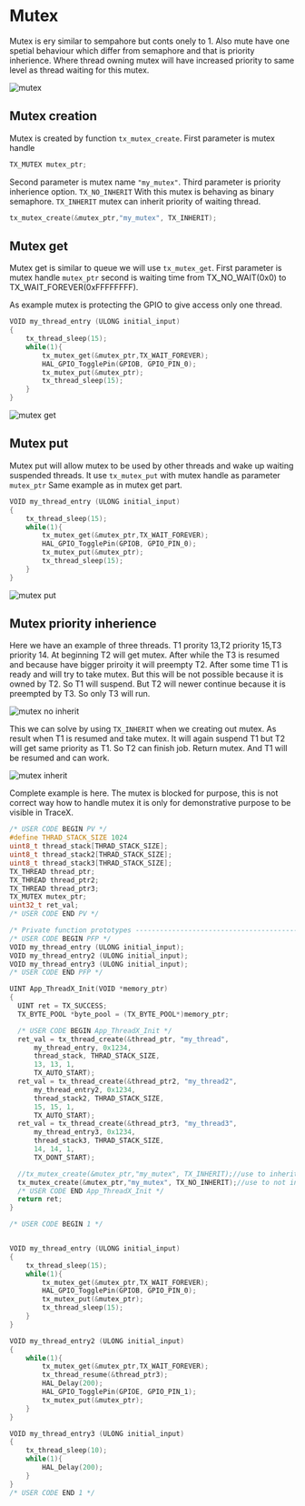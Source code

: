 # Mutex

Mutex is ery similar to sempahore but conts onely to 1.
Also mute have one spetial behaviour which differ from semaphore and that is priority inherience. Where thread owning mutex will have increased priority to same level as thread waiting for this mutex.

![mutex](./img/24.svg)

## Mutex creation

Mutex is created by function `tx_mutex_create`. First parameter is mutex handle

```c
TX_MUTEX mutex_ptr;
```

Second parameter is mutex name `"my_mutex"`. Third parameter is priority inherience option. `TX_NO_INHERIT` With this mutex is behaving as binary semaphore. `TX_INHERIT` mutex can inherit priority of waiting thread.

```c
tx_mutex_create(&mutex_ptr,"my_mutex", TX_INHERIT);
```

## Mutex get

Mutex get is similar to queue we will use `tx_mutex_get`.
First parameter is mutex handle `mutex_ptr` second is waiting time from TX_NO_WAIT(0x0) to TX_WAIT_FOREVER(0xFFFFFFFF).

As example mutex is protecting the GPIO to give access only one thread.

```c
VOID my_thread_entry (ULONG initial_input)
{
	tx_thread_sleep(15);
	while(1){
		tx_mutex_get(&mutex_ptr,TX_WAIT_FOREVER);
		HAL_GPIO_TogglePin(GPIOB, GPIO_PIN_0);
		tx_mutex_put(&mutex_ptr);
		tx_thread_sleep(15);
	}
}
```

![mutex get](./img/25.svg)

## Mutex put

Mutex put will allow mutex to be used by other threads and wake up waiting suspended threads.
It use `tx_mutex_put` with mutex handle as parameter `mutex_ptr`
Same example as in mutex get part.

```c
VOID my_thread_entry (ULONG initial_input)
{
	tx_thread_sleep(15);
	while(1){
		tx_mutex_get(&mutex_ptr,TX_WAIT_FOREVER);
		HAL_GPIO_TogglePin(GPIOB, GPIO_PIN_0);
		tx_mutex_put(&mutex_ptr);
		tx_thread_sleep(15);
	}
}
```

![mutex put](./img/26.svg)

## Mutex priority inherience

Here we have an example of three threads. T1 prority 13,T2 priority 15,T3 priority 14.
At beginning T2 will get mutex. After while the T3 is resumed and because have bigger priroity it will preempty T2. After some time T1 is ready and will try to take mutex. But this will be not possible because it is owned by T2. So T1 will suspend. But T2 will newer continue because it is preempted by T3. So only T3 will run.

![mutex no inherit](./img/27.svg)

This we can solve by using `TX_INHERIT` when we creating out mutex.
As result when T1 is resumed and take mutex. It will again suspend T1 but T2 will get same priority as T1. So T2 can finish job. Return mutex. And T1 will be resumed and can work.

![mutex inherit](./img/28.svg)

Complete example is here. The mutex is blocked for purpose, this is not correct way how to handle mutex it is only for demonstrative purpose to be visible in TraceX.

```c
/* USER CODE BEGIN PV */
#define THRAD_STACK_SIZE 1024
uint8_t thread_stack[THRAD_STACK_SIZE];
uint8_t thread_stack2[THRAD_STACK_SIZE];
uint8_t thread_stack3[THRAD_STACK_SIZE];
TX_THREAD thread_ptr;
TX_THREAD thread_ptr2;
TX_THREAD thread_ptr3;
TX_MUTEX mutex_ptr;
uint32_t ret_val;
/* USER CODE END PV */

/* Private function prototypes -----------------------------------------------*/
/* USER CODE BEGIN PFP */
VOID my_thread_entry (ULONG initial_input);
VOID my_thread_entry2 (ULONG initial_input);
VOID my_thread_entry3 (ULONG initial_input);
/* USER CODE END PFP */

UINT App_ThreadX_Init(VOID *memory_ptr)
{
  UINT ret = TX_SUCCESS;
  TX_BYTE_POOL *byte_pool = (TX_BYTE_POOL*)memory_ptr;

  /* USER CODE BEGIN App_ThreadX_Init */
  ret_val = tx_thread_create(&thread_ptr, "my_thread",
      my_thread_entry, 0x1234,
	  thread_stack, THRAD_STACK_SIZE,
      13, 13, 1,
      TX_AUTO_START);
  ret_val = tx_thread_create(&thread_ptr2, "my_thread2",
      my_thread_entry2, 0x1234,
	  thread_stack2, THRAD_STACK_SIZE,
      15, 15, 1,
      TX_AUTO_START);
  ret_val = tx_thread_create(&thread_ptr3, "my_thread3",
      my_thread_entry3, 0x1234,
	  thread_stack3, THRAD_STACK_SIZE,
      14, 14, 1,
	  TX_DONT_START);

  //tx_mutex_create(&mutex_ptr,"my_mutex", TX_INHERIT);//use to inherit priority
  tx_mutex_create(&mutex_ptr,"my_mutex", TX_NO_INHERIT);//use to not inherit priority
  /* USER CODE END App_ThreadX_Init */
  return ret;
}

/* USER CODE BEGIN 1 */


VOID my_thread_entry (ULONG initial_input)
{
	tx_thread_sleep(15);
	while(1){
		tx_mutex_get(&mutex_ptr,TX_WAIT_FOREVER);
		HAL_GPIO_TogglePin(GPIOB, GPIO_PIN_0);
		tx_mutex_put(&mutex_ptr);
		tx_thread_sleep(15);
	}
}

VOID my_thread_entry2 (ULONG initial_input)
{
	while(1){
		tx_mutex_get(&mutex_ptr,TX_WAIT_FOREVER);
		tx_thread_resume(&thread_ptr3);
		HAL_Delay(200);
		HAL_GPIO_TogglePin(GPIOE, GPIO_PIN_1);
		tx_mutex_put(&mutex_ptr);
	}
}

VOID my_thread_entry3 (ULONG initial_input)
{
	tx_thread_sleep(10);
	while(1){
		HAL_Delay(200);
	}
}
/* USER CODE END 1 */
```
